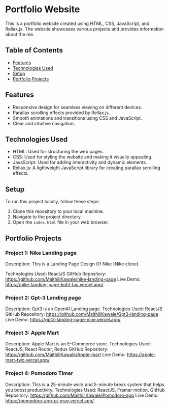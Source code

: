 # Portfolio Website

This is a portfolio website created using HTML, CSS, JavaScript, and Rellax.js. The website showcases various projects and provides information about the me.

## Table of Contents
- [Features](#features)
- [Technologies Used](#technologies-used)
- [Setup](#setup)
- [Portfolio Projects](#portfolio-projects)

## Features
- Responsive design for seamless viewing on different devices.
- Parallax scrolling effects provided by Rellax.js.
- Smooth animations and transitions using CSS and JavaScript.
- Clear and intuitive navigation.

## Technologies Used
- HTML: Used for structuring the web pages.
- CSS: Used for styling the website and making it visually appealing.
- JavaScript: Used for adding interactivity and dynamic elements.
- Rellax.js: A lightweight JavaScript library for creating parallax scrolling effects.

## Setup
To run this project locally, follow these steps:
1. Clone this repository to your local machine.
2. Navigate to the project directory.
3. Open the `index.html` file in your web browser.

## Portfolio Projects

### Project 1: Nike Landing page
Description: This is a Landing Page Design Of Nike (Nike clone).

Technologies Used: ReactJS
GitHub Repository: https://github.com/MaithiliKawale/nike-landing-page
Live Demo: https://nike-landing-page-kohl-tau.vercel.app/

### Project 2: Gpt-3 Landing page
Description: Gpt3 is an OpenAI Landing page.
Technologies Used: ReactJS
GitHub Repository: https://github.com/MaithiliKawale/Gpt3-landing-page
Live Demo: https://gpt3-landing-page-nine.vercel.app/

### Project 3: Apple Mart
Description: Apple Mart is an E-Commerce store.
Technologies Used: ReactJS, React Router, Redux
GitHub Repository: https://github.com/MaithiliKawale/Apple-mart
Live Demo: https://apple-mart-two.vercel.app/

### Project 4: Pomodoro Timer
Description: This is a 25-minute work and 5-minute break system that helps you boost productivity.
Technologies Used: ReactJS, Framer motion.
GitHub Repository: https://github.com/MaithiliKawale/Pomodoro-app
Live Demo: https://pomodoro-app-pi-gray.vercel.app/


